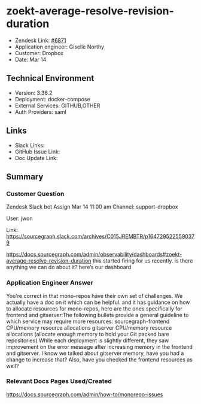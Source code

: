 
# zoekt-average-resolve-revision-duration  <!-- Ticket Title  Hint: include keywords to make it searchable -->

- Zendesk Link: [#6871](https://sourcegraph.zendesk.com/agent/tickets/6871)
- Application engineer: Giselle Northy
- Customer: Dropbox <!-- Redact if this contains personally identifying information -->
- Date: Mar 14

<!-- Data populated from integration, speak to Ben Gordon or Michael Bali if not working -->
<!-- During Internal team trial, fill missing data manually (we are waiting for all data to sync) -->

## Technical Environment
- Version: 3.36.2​
- Deployment: docker-compose
- External Services: GITHUB,OTHER
- Auth Providers: saml


## Links
<!-- Data for application engineer manual entry -->
- Slack Links:
- GitHub Issue Link:
- Doc Update Link:

## Summary
### Customer Question


Zendesk Slack bot
Assign
Mar 14 11:00 am
Channel: support-dropbox

User: jwon

Link: https://sourcegraph.slack.com/archives/C015JREMBTR/p1647295225590379


https://docs.sourcegraph.com/admin/observability/dashboards#zoekt-average-resolve-revision-duration this started firing for us recently. is there anything we can do about it? here’s our dashboard

### Application Engineer Answer

You're correct in that mono-repos have their own set of challenges. We actually have a doc on it which can be helpful. and it has guidance on how to allocate resources for mono-repos, here are the ones specifically for frontend and gitserver:The following bullets provide a general guideline to which service may require more resources:
sourcegraph-frontend CPU/memory resource allocations
gitserver CPU/memory resource allocations (allocate enough memory to hold your Git packed bare repositories)
 While each deployment is slightly different, they saw improvement on the error message after increasing memory in the frontend and gitserver. I know we talked about gitserver memory, have you had a change to increase that? Also, have you checked the frontend resources as well?

### Relevant Docs Pages Used/Created

https://docs.sourcegraph.com/admin/how-to/monorepo-issues

<!-- Once complete, upload a copy to https://github.com/sourcegraph/support-tools-internal/tree/main/resolved-tickets as a .md file -->
<!-- Name the file 6871.md -->
